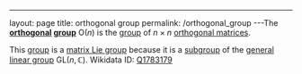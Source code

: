 ---
 layout: page
 title: orthogonal group
 permalink: /orthogonal_group
---The **[orthogonal](https://defsmath.github.io/DefsMath/orthogonal_matrix) [group](https://defsmath.github.io/DefsMath/group)** $\text{O}(n)$ is the [group](https://defsmath.github.io/DefsMath/group) of $n\times n$ [orthogonal matrices](https://defsmath.github.io/DefsMath/##################orthogonal_matrices).

This [group](https://defsmath.github.io/DefsMath/group) is a [matrix Lie group](https://defsmath.github.io/DefsMath/matrix_Lie_group) because it is a [subgroup](https://defsmath.github.io/DefsMath/subgroup) of the [general linear group](https://defsmath.github.io/DefsMath/general_linear_group) $\text{GL}(n,\mathbb C)$.
Wikidata ID: [Q1783179](https://www.wikidata.org/wiki/Q1783179)